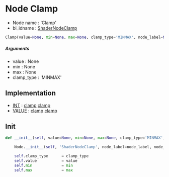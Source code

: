 # Node Clamp

- Node name : 'Clamp'
- bl_idname : [ShaderNodeClamp](https://docs.blender.org/api/current/bpy.types.ShaderNodeClamp.html)


``` python
Clamp(value=None, min=None, max=None, clamp_type='MINMAX', node_label=None, node_color=None)
```
##### Arguments

- value : None
- min : None
- max : None
- clamp_type : 'MINMAX'

## Implementation

- [INT](/docs/GeoNodes/socket_INT.md) : [clamp](/docs/GeoNodes/socket_INT.md#clamp) [clamp](/docs/GeoNodes/socket_INT.md#clamp)
- [VALUE](/docs/GeoNodes/socket_VALUE.md) : [clamp](/docs/GeoNodes/socket_VALUE.md#clamp) [clamp](/docs/GeoNodes/socket_VALUE.md#clamp)

## Init

``` python
def __init__(self, value=None, min=None, max=None, clamp_type='MINMAX', node_label=None, node_color=None):

    Node.__init__(self, 'ShaderNodeClamp', node_label=node_label, node_color=node_color)

    self.clamp_type      = clamp_type
    self.value           = value
    self.min             = min
    self.max             = max
```
